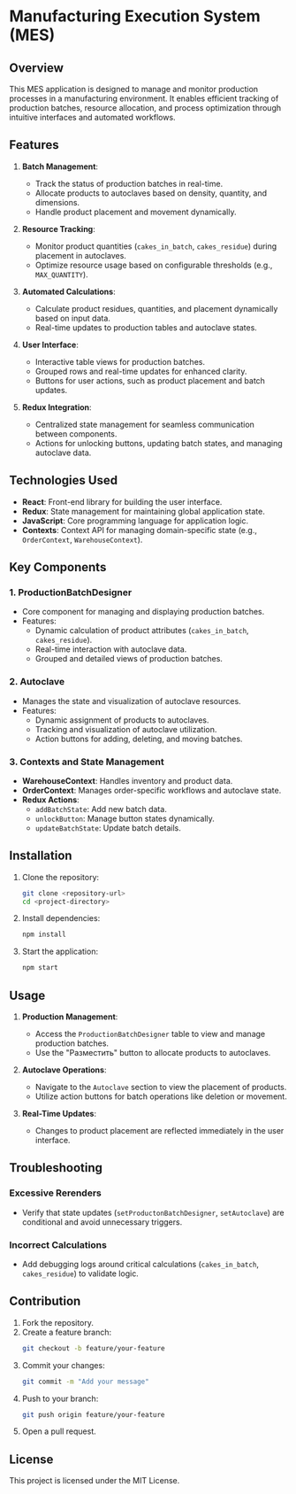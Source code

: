 # Manufacturing Execution System (MES)

## Overview

This MES application is designed to manage and monitor production processes in a manufacturing environment. It enables efficient tracking of production batches, resource allocation, and process optimization through intuitive interfaces and automated workflows.

## Features

1. **Batch Management**:

   - Track the status of production batches in real-time.
   - Allocate products to autoclaves based on density, quantity, and dimensions.
   - Handle product placement and movement dynamically.

2. **Resource Tracking**:

   - Monitor product quantities (`cakes_in_batch`, `cakes_residue`) during placement in autoclaves.
   - Optimize resource usage based on configurable thresholds (e.g., `MAX_QUANTITY`).

3. **Automated Calculations**:

   - Calculate product residues, quantities, and placement dynamically based on input data.
   - Real-time updates to production tables and autoclave states.

4. **User Interface**:

   - Interactive table views for production batches.
   - Grouped rows and real-time updates for enhanced clarity.
   - Buttons for user actions, such as product placement and batch updates.

5. **Redux Integration**:
   - Centralized state management for seamless communication between components.
   - Actions for unlocking buttons, updating batch states, and managing autoclave data.

## Technologies Used

- **React**: Front-end library for building the user interface.
- **Redux**: State management for maintaining global application state.
- **JavaScript**: Core programming language for application logic.
- **Contexts**: Context API for managing domain-specific state (e.g., `OrderContext`, `WarehouseContext`).

## Key Components

### 1. **ProductionBatchDesigner**

- Core component for managing and displaying production batches.
- Features:
  - Dynamic calculation of product attributes (`cakes_in_batch`, `cakes_residue`).
  - Real-time interaction with autoclave data.
  - Grouped and detailed views of production batches.

### 2. **Autoclave**

- Manages the state and visualization of autoclave resources.
- Features:
  - Dynamic assignment of products to autoclaves.
  - Tracking and visualization of autoclave utilization.
  - Action buttons for adding, deleting, and moving batches.

### 3. **Contexts and State Management**

- **WarehouseContext**: Handles inventory and product data.
- **OrderContext**: Manages order-specific workflows and autoclave state.
- **Redux Actions**:
  - `addBatchState`: Add new batch data.
  - `unlockButton`: Manage button states dynamically.
  - `updateBatchState`: Update batch details.

## Installation

1. Clone the repository:

   ```bash
   git clone <repository-url>
   cd <project-directory>
   ```

2. Install dependencies:

   ```bash
   npm install
   ```

3. Start the application:
   ```bash
   npm start
   ```

## Usage

1. **Production Management**:

   - Access the `ProductionBatchDesigner` table to view and manage production batches.
   - Use the "Разместить" button to allocate products to autoclaves.

2. **Autoclave Operations**:

   - Navigate to the `Autoclave` section to view the placement of products.
   - Utilize action buttons for batch operations like deletion or movement.

3. **Real-Time Updates**:
   - Changes to product placement are reflected immediately in the user interface.

## Troubleshooting

### Excessive Rerenders

- Verify that state updates (`setProductonBatchDesigner`, `setAutoclave`) are conditional and avoid unnecessary triggers.

### Incorrect Calculations

- Add debugging logs around critical calculations (`cakes_in_batch`, `cakes_residue`) to validate logic.

## Contribution

1. Fork the repository.
2. Create a feature branch:
   ```bash
   git checkout -b feature/your-feature
   ```
3. Commit your changes:
   ```bash
   git commit -m "Add your message"
   ```
4. Push to your branch:
   ```bash
   git push origin feature/your-feature
   ```
5. Open a pull request.

## License

This project is licensed under the MIT License.
